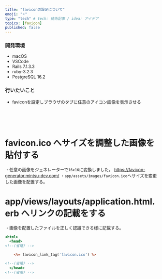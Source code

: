 ```yaml
---
title: "faviconの設定について"
emoji: "⭐️"
type: "tech" # tech: 技術記事 / idea: アイデア
topics: [favicon]
published: false
---
```



### 開発環境
- macOS
- VSCode
- Rails 7.1.3.3
- ruby-3.2.3
- PostgreSQL 16.2

### 行いたいこと
- faviconを設定しブラウザのタブに任意のアイコン画像を表示させる


<br>
<br>
<br>

# favicon.ico へサイズを調整した画像を貼付する
・任意の画像をジェネレーターで`16x16`に変換しました。
https://favicon-generator.mintsu-dev.com/
・`app/assets/images/favicon.ico`へサイズを変更した画像を配置する。



# app/views/layouts/application.html.erb へリンクの記載をする
・画像を配置したファイルを正しく認識できる様に記載する。
```rb:app/views/layouts/application.html.erb
<html>
  <head>
<!--(省略) -->

    <%= favicon_link_tag('favicon.ico') %>

<!--(省略) -->
  </head>
<!--(省略) -->
```



<br>
<br>
